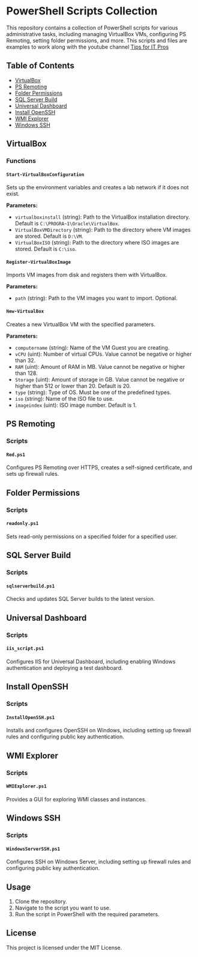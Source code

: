 # PowerShell Scripts Collection

This repository contains a collection of PowerShell scripts for various administrative tasks, including managing VirtualBox VMs, configuring PS Remoting, setting folder permissions, and more.
This scripts and files are examples to work along with the youtube channel [Tips for IT Pros](https://www.youtube.com/c/tipsforitpros)

## Table of Contents

- [VirtualBox](#virtualbox)
- [PS Remoting](#ps-remoting)
- [Folder Permissions](#folder-permissions)
- [SQL Server Build](#sql-server-build)
- [Universal Dashboard](#universal-dashboard)
- [Install OpenSSH](#install-openssh)
- [WMI Explorer](#wmi-explorer)
- [Windows SSH](#windows-ssh)

## VirtualBox

### Functions

#### `Start-VirtualBoxConfiguration`

Sets up the environment variables and creates a lab network if it does not exist.

**Parameters:**

- `virtualboxinstall` (string): Path to the VirtualBox installation directory. Default is `C:\PROGRA~1\Oracle\VirtualBox`.
- `VirtualBoxVMDirectory` (string): Path to the directory where VM images are stored. Default is `D:\VM`.
- `VirtualBoxISO` (string): Path to the directory where ISO images are stored. Default is `C:\iso`.

#### `Register-VirtualBoxImage`

Imports VM images from disk and registers them with VirtualBox.

**Parameters:**

- `path` (string): Path to the VM images you want to import. Optional.

#### `New-VirtualBox`

Creates a new VirtualBox VM with the specified parameters.

**Parameters:**

- `computername` (string): Name of the VM Guest you are creating.
- `vCPU` (uint): Number of virtual CPUs. Value cannot be negative or higher than 32.
- `RAM` (uint): Amount of RAM in MB. Value cannot be negative or higher than 128.
- `Storage` (uint): Amount of storage in GB. Value cannot be negative or higher than 512 or lower than 20. Default is 20.
- `type` (string): Type of OS. Must be one of the predefined types.
- `iso` (string): Name of the ISO file to use.
- `imageindex` (uint): ISO image number. Default is 1.

## PS Remoting

### Scripts

#### `Red.ps1`

Configures PS Remoting over HTTPS, creates a self-signed certificate, and sets up firewall rules.

## Folder Permissions

### Scripts

#### `readonly.ps1`

Sets read-only permissions on a specified folder for a specified user.

## SQL Server Build

### Scripts

#### `sqlserverbuild.ps1`

Checks and updates SQL Server builds to the latest version.

## Universal Dashboard

### Scripts

#### `iis_script.ps1`

Configures IIS for Universal Dashboard, including enabling Windows authentication and deploying a test dashboard.

## Install OpenSSH

### Scripts

#### `InstallOpenSSH.ps1`

Installs and configures OpenSSH on Windows, including setting up firewall rules and configuring public key authentication.

## WMI Explorer

### Scripts

#### `WMIExplorer.ps1`

Provides a GUI for exploring WMI classes and instances.

## Windows SSH

### Scripts

#### `WindowsServerSSH.ps1`

Configures SSH on Windows Server, including setting up firewall rules and configuring public key authentication.

## Usage

1. Clone the repository.
2. Navigate to the script you want to use.
3. Run the script in PowerShell with the required parameters.

## License

This project is licensed under the MIT License.